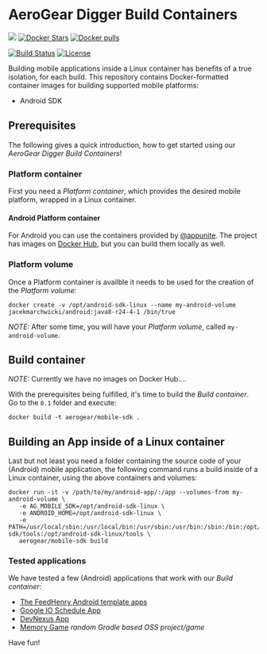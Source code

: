 # AeroGear Digger Build Containers

[![](https://img.shields.io/docker/automated/jrottenberg/ffmpeg.svg)](https://hub.docker.com/r/aerogear/mobile-sdk/)
[![Docker Stars](https://img.shields.io/docker/stars/aerogear/mobile-sdk.svg?style=plastic)](https://registry.hub.docker.com/v2/repositories/aerogear/mobile-sdk/stars/count/)
[![Docker pulls](https://img.shields.io/docker/pulls/aerogear/mobile-sdk.svg?style=plastic)](https://registry.hub.docker.com/v2/repositories/aerogear/mobile-sdk/)

[![Build Status](https://travis-ci.org/aerogear/digger-build-containers.png)](https://travis-ci.org/aerogear/digger-build-containers)
[![License](https://img.shields.io/:license-Apache2-blue.svg)](http://www.apache.org/licenses/LICENSE-2.0)

Building mobile applications inside a Linux container has benefits of a true isolation, for each build. This repository contains Docker-formatted container images for building supported mobile platforms:
* Android SDK

## Prerequisites

The following gives a quick introduction, how to get started using our _AeroGear Digger Build Containers_!

### Platform container

First you need a _Platform container_, which provides the desired mobile platform, wrapped in a Linux container.

#### Android Platform container

For Android you can use the containers provided by [@appunite](https://github.com/appunite/docker). The project has images on [Docker Hub](https://hub.docker.com/r/jacekmarchwicki/android/tags/), but you can build them locally as well.

### Platform volume

Once a Platform container is availble it needs to be used for the creation of the _Platform volume_:

```
docker create -v /opt/android-sdk-linux --name my-android-volume jacekmarchwicki/android:java8-r24-4-1 /bin/true
```

_NOTE:_ After some time, you will have your _Platform volume_, called `my-android-volume`. 


## Build container

_NOTE:_ Currently we have no images on Docker Hub....

With the prerequisites being fulfilled, it's time to build the _Build container_. Go to the `0.1` folder and execute:

```
docker build -t aerogear/mobile-sdk . 
```

## Building an App inside of a Linux container

Last but not least you need a folder containing the source code of your (Android) mobile application, the following command runs a build inside of a Linux container, using the above containers and volumes:

```
docker run -it -v /path/to/my/android-app/:/app --volumes-from my-android-volume \
   -e AG_MOBILE_SDK=/opt/android-sdk-linux \
   -e ANDROID_HOME=/opt/android-sdk-linux \
   -e PATH=/usr/local/sbin:/usr/local/bin:/usr/sbin:/usr/bin:/sbin:/bin:/opt/mobile-sdk/tools:/opt/android-sdk-linux/tools \
   aerogear/mobile-sdk build

```

### Tested applications

We have tested a few (Android) applications that work with our _Build container_:

* [The FeedHenry Android template apps](https://github.com/feedhenry-templates?utf8=%E2%9C%93&query=android)
* [Google IO Schedule App](https://github.com/matzew/iosched/tree/changes)
* [DevNexus App](https://github.com/matzew/devnexus-android/tree/dummy-google-services)
* [Memory Game](https://github.com/sromku/memory-game) _random Gradle based OSS project/game_

Have fun!
